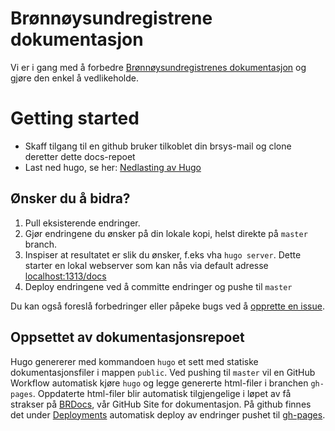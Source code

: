 # Brønnøysundregistrene dokumentasjon

Vi er i gang med å forbedre [Brønnøysundregistrenes dokumentasjon](https://brreg.github.io/docs/) og gjøre den enkel å vedlikeholde.

# Getting started

- Skaff tilgang til en github bruker tilkoblet din brsys-mail og clone deretter dette docs-repoet
- Last ned hugo, se her: [Nedlasting av Hugo](https://gohugo.io/getting-started/installing/)

## Ønsker du å bidra?

1. Pull eksisterende endringer.
2. Gjør endringene du ønsker på din lokale kopi, helst direkte på `master` branch.
3. Inspiser at resultatet er slik du ønsker, f.eks vha `hugo server`. Dette starter en lokal webserver som kan nås via default adresse [localhost:1313/docs](localhost:1313/docs)
4. Deploy endringene ved å committe endringer og pushe til `master`



Du kan også foreslå forbedringer eller påpeke bugs ved å [opprette en issue](https://github.com/brreg/docs/issues).

## Oppsettet av dokumentasjonsrepoet

Hugo genererer med kommandoen `hugo` et sett med statiske dokumentasjonsfiler i mappen `public`. 
Ved pushing til `master` vil en GitHub Workflow automatisk kjøre `hugo` og legge genererte html-filer i branchen `gh-pages`. Oppdaterte html-filer blir automatisk tilgjengelige i løpet av få strakser på [BRDocs](https://brreg.github.io/docs/), vår GitHub Site for dokumentasjon. På github finnes det under [Deployments](https://github.com/brreg/docs/deployments) automatisk deploy av endringer pushet til [gh-pages](https://docs.github.com/en/github/working-with-github-pages/getting-started-with-github-pages).
